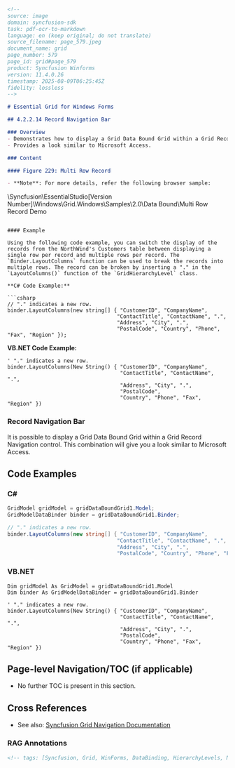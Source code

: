 ```markdown
<!--
source: image
domain: syncfusion-sdk
task: pdf-ocr-to-markdown
language: en (keep original; do not translate)
source_filename: page_579.jpeg
document_name: grid
page_number: 579
page_id: grid#page_579
product: Syncfusion Winforms
version: 11.4.0.26
timestamp: 2025-08-09T06:25:45Z
fidelity: lossless
-->

# Essential Grid for Windows Forms

## 4.2.2.14 Record Navigation Bar

### Overview
- Demonstrates how to display a Grid Data Bound Grid within a Grid Record Navigation control.
- Provides a look similar to Microsoft Access.

### Content

#### Figure 229: Multi Row Record

- **Note**: For more details, refer the following browser sample:

```
<Install Location>\Syncfusion\EssentialStudio\[Version Number]\Windows\Grid.Windows\Samples\2.0\Data Bound\Multi Row Record Demo
```

#### Example

Using the following code example, you can switch the display of the records from the NorthWind's Customers table between displaying a single row per record and multiple rows per record. The `Binder.LayoutColumns` function can be used to break the records into multiple rows. The record can be broken by inserting a "." in the `LayoutColumns()` function of the `GridHierarchyLevel` class.

**C# Code Example:**

```csharp
// "." indicates a new row.
binder.LayoutColumns(new string[] { "CustomerID", "CompanyName", 
                                   "ContactTitle", "ContactName", ".", 
                                   "Address", "City", ".", 
                                   "PostalCode", "Country", "Phone", "Fax", "Region" });
```

**VB.NET Code Example:**

```vbnet
' "." indicates a new row.
binder.LayoutColumns(New String() { "CustomerID", "CompanyName", 
                                    "ContactTitle", "ContactName", ".", 
                                    "Address", "City", ".", 
                                    "PostalCode", 
                                    "Country", "Phone", "Fax", "Region" })
```

### Record Navigation Bar

It is possible to display a Grid Data Bound Grid within a Grid Record Navigation control. This combination will give you a look similar to Microsoft Access.

## Code Examples

### C#

```csharp
GridModel gridModel = gridDataBoundGrid1.Model;
GridModelDataBinder binder = gridDataBoundGrid1.Binder;

// "." indicates a new row.
binder.LayoutColumns(new string[] { "CustomerID", "CompanyName",
                                   "ContactTitle", "ContactName", ".",
                                   "Address", "City", ".",
                                   "PostalCode", "Country", "Phone", "Fax", "Region" });
```

### VB.NET

```vbnet
Dim gridModel As GridModel = gridDataBoundGrid1.Model
Dim binder As GridModelDataBinder = gridDataBoundGrid1.Binder

' "." indicates a new row.
binder.LayoutColumns(New String() { "CustomerID", "CompanyName",
                                    "ContactTitle", "ContactName", ".",
                                    "Address", "City", ".",
                                    "PostalCode",
                                    "Country", "Phone", "Fax", "Region" })
```

## Page-level Navigation/TOC (if applicable)
- No further TOC is present in this section.

## Cross References
- See also: [Syncfusion Grid Navigation Documentation](#)

### RAG Annotations
```html
<!-- tags: [Syncfusion, Grid, WinForms, DataBinding, HierarchyLevels, NavigationBar, MultiRowRecord] keywords: [LayoutColumns, GridDataBoundGrid, HierarchyLevel, Microsoft Access] -->
```

```